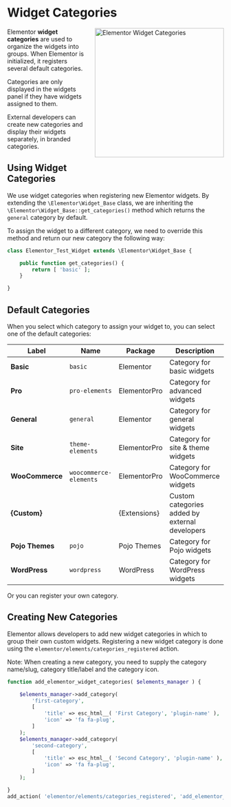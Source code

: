 # Widget Categories

<img src="/assets/img/elementor-categories.png" alt="Elementor Widget Categories" style="float: right; width: 300px; margin-left: 20px; margin-bottom: 20px;">

Elementor **widget categories** are used to organize the widgets into groups. When Elementor is initialized, it registers several default categories.

Categories are only displayed in the widgets panel if they have widgets assigned to them.

External developers can create new categories and display their widgets separately, in branded categories.

## Using Widget Categories

We use widget categories when registering new Elementor widgets. By extending the `\Elementor\Widget_Base` class, we are inheriting the `\Elementor\Widget_Base::get_categories()` method which returns the `general` category by default.

To assign the widget to a different category, we need to override this method and return our new category the following way:

```php {3-5}
class Elementor_Test_Widget extends \Elementor\Widget_Base {

	public function get_categories() {
		return [ 'basic' ];
	}

}
```

## Default Categories

When you select which category to assign your widget to, you can select one of the default categories:

| Label           | Name                   | Package      | Description                                     |
|-----------------| ---------------------- | ------------ | ----------------------------------------------- |
| **Basic**       | `basic`                | Elementor    | Category for basic widgets                      |
| **Pro**         | `pro-elements`         | ElementorPro | Category for advanced widgets                   |
| **General**     | `general`              | Elementor    | Category for general widgets                    |
| **Site**        | `theme-elements`       | ElementorPro | Category for site & theme widgets               |
| **WooCommerce** | `woocommerce-elements` | ElementorPro | Category for WooCommerce widgets                |
| **{Custom}**    |                        | {Extensions} | Custom categories added by external developers  |
| **Pojo Themes** | `pojo`                 | Pojo Themes  | Category for Pojo widgets                       |
| **WordPress**   | `wordpress`            | WordPress    | Category for WordPress widgets                  |

Or you can register your own category.

## Creating New Categories

Elementor allows developers to add new widget categories in which to group their own custom widgets. Registering a new widget category is done using the `elementor/elements/categories_registered` action.

Note: When creating a new category, you need to supply the category name/slug, category title/label and the category icon.

```php
function add_elementor_widget_categories( $elements_manager ) {

	$elements_manager->add_category(
		'first-category',
		[
			'title' => esc_html__( 'First Category', 'plugin-name' ),
			'icon' => 'fa fa-plug',
		]
	);
	$elements_manager->add_category(
		'second-category',
		[
			'title' => esc_html__( 'Second Category', 'plugin-name' ),
			'icon' => 'fa fa-plug',
		]
	);

}
add_action( 'elementor/elements/categories_registered', 'add_elementor_widget_categories' );
```
